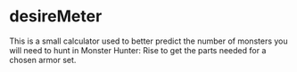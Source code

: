 # desireMeter
This is a small calculator used to better predict the number of monsters you will need to hunt in Monster Hunter: Rise to get the parts needed for a chosen armor set.
